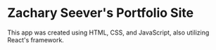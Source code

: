 # Zachary Seever's Portfolio Site

This app was created using HTML, CSS, and JavaScript, also utilizing React's framework.


